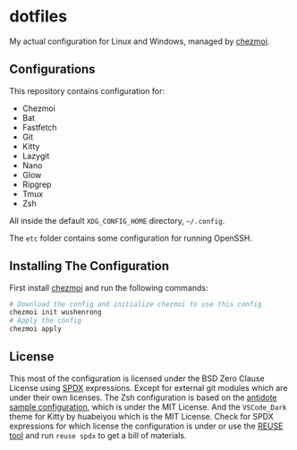 # dotfiles

My actual configuration for Linux and Windows, managed by [chezmoi](https://chezmoi.io).

## Configurations

This repository contains configuration for:

- Chezmoi
- Bat
- Fastfetch
- Git
- Kitty
- Lazygit
- Nano
- Glow
- Ripgrep
- Tmux
- Zsh

All inside the default `XDG_CONFIG_HOME` directory, `~/.config`.

The `etc` folder contains some configuration for running OpenSSH.

## Installing The Configuration

First install [chezmoi](https://chezmoi.io/install) and run the following
commands:

```bash
# Download the config and initialize chezmoi to use this config
chezmoi init wushenrong
# Apply the config
chezmoi apply
```

## License

This most of the configuration is licensed under the BSD Zero Clause License
using [SPDX](https://spdx.dev) expressions. Except for external git modules
which are under their own licenses. The Zsh configuration is based on the
[antidote sample configuration][antidote], which is under the MIT License. And
the `VSCode_Dark` theme for Kitty by huabeiyou which is the MIT License. Check
for SPDX expressions for which license the configuration is under or use the
[REUSE tool](https://reuse.software) and run `reuse spdx` to get a bill of
materials.

[antidote]: https://github.com/getantidote/zdotdir
